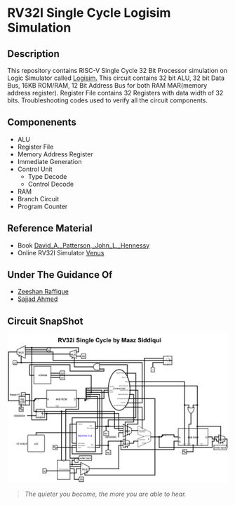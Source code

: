 # RV32I Single Cycle Logisim Simulation

## **Description**
This repository contains RISC-V Single Cycle 32 Bit Processor simulation on Logic Simulator called [Logisim.](http://www.cburch.com/logisim/download.html) This circuit contains 32 bit ALU, 32 bit Data Bus, 16KB ROM/RAM, 12 Bit Address Bus for both RAM  MAR(memory address register). Register File contains 32 Registers with data width of 32 bits. Troubleshooting codes used to verify all the circuit components.

## **Componenents**
- ALU
- Register File
- Memory Address Register
- Immediate Generation
- Control Unit
   - Type Decode
   - Control Decode
- RAM
- Branch Circuit
- Program Counter

## **Reference Material**
- Book [David_A._Patterson,_John_L._Hennessy](https://drive.google.com/file/d/1zJ5JT1A-pmruRShfD6ikY52tFlcvrdYB/view?usp=sharing)
- Online RV32I Simulator [Venus](https://venus.cs61c.org/)

## **Under The Guidance Of**
- [Zeeshan Raffique](https://github.com/zeeshanrafique23)
- [Sajjad Ahmed](https://github.com/sajjadahmed677)

## **Circuit SnapShot**
![RV32I Logisim Snapshot](images/main.png)

>_The quieter you become, the more you are able to hear._


